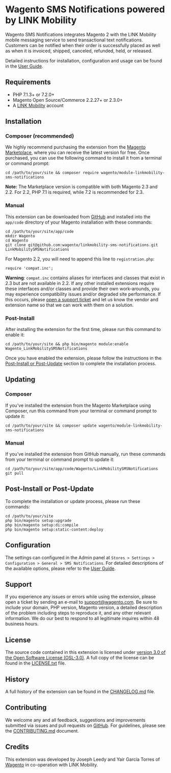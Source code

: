 # Wagento SMS Notifications powered by LINK Mobility

Wagento SMS Notifications integrates Magento 2 with the LINK Mobility
mobile messaging service to send transactional text notifications. Customers can
be notified when their order is successfully placed as well as when it is
invoiced, shipped, canceled, refunded, held, or released.

Detailed instructions for installation, configuration and usage can be found in
the [User Guide].

## Requirements

* PHP 7.1.3+ or 7.2.0+
* Magento Open Source/Commerce 2.2.27+ or 2.3.0+
* A [LINK Mobility] account

## Installation

### Composer (recommended)

We highly recommend purchasing the extension from the [Magento Marketplace],
where you can receive the latest version for free. Once purchased, you can use
the following command to install it from a terminal or command prompt:

    cd /path/to/your/site && composer require wagento/module-linkmobility-sms-notifications

**Note:** The Marketplace version is compatible with both Magento 2.3 and 2.2.
For 2.2, PHP 7.1 is required, while 7.2 is recommended for 2.3.

### Manual

This extension can be downloaded from [GitHub] and installed into the
`app/code` directory of your Magento installation with these commands:

    cd /path/to/your/site/app/code
    mkdir Wagento
    cd Wagento
    git clone git@github.com:wagento/linkmobility-sms-notifications.git LinkMobilitySMSNotifications

For Magento 2.2, you will need to append this line to `registration.php`:

    require 'compat.inc';

**Warning**: `compat.inc` contains aliases for interfaces and classes that exist
in 2.3 but are not available in 2.2. If any other installed extensions require
these interfaces and/or classes and provide their own work-arounds, you may
experience compatibility issues and/or degraded site performance. If this
occurs, please [open a support ticket][Support] and let us know the vendor and
extension name so that we can work with them on a solution.

### Post-Install

After installing the extension for the first time, please run this command to
enable it:

    cd /path/to/your/site && php bin/magento module:enable Wagento_LinkMobilitySMSNotifications

Once you have enabled the extension, please follow the instructions in the
[Post-Install or Post-Update](#post-install-update) section to complete the
installation process.

## Updating

### Composer

If you've installed the extension from the Magento Marketplace using Composer,
run this command from your terminal or command prompt to update it:

    cd /path/to/your/site && composer update wagento/module-linkmobility-sms-notifications

### Manual

If you've installed the extension from GitHub manually, run these commands from
your terminal or command prompt to update it:

    cd /path/to/your/site/app/code/Wagento/LinkMobilitySMSNotifications
    git pull

## <a name="post-install-update"></a>Post-Install or Post-Update

To complete the installation or update process, please run these commands:

    cd /path/to/your/site
    php bin/magento setup:upgrade
    php bin/magento setup:di:compile
    php bin/magento setup:static-content:deploy

## Configuration

The settings can configured in the Admin panel at
`Stores > Settings > Configuration > General > SMS Notifications`. For detailed
descriptions of the available options, please refer to the [User Guide].

## Support

If you experience any issues or errors while using the extension, please open a
ticket by sending an e-mail to [support@wagento.com][Support]. Be sure to include
your domain, PHP version, Magento version, a detailed description of the problem
including steps to reproduce it, and any other relevant information. We do
our best to respond to all legitimate inquires within 48 business hours.

## License

The source code contained in this extension is licensed under [version 3.0 of
the Open Software License (OSL-3.0)][OSL]. A full copy of the license can be found
in the [LICENSE.txt] file.

## History

A full history of the extension can be found in the [CHANGELOG.md] file.

## Contributing

We welcome any and all feedback, suggestions and improvements submitted via
issues and pull requests on [GitHub]. For guidelines, please see the
[CONTRIBUTING.md] document. 

## Credits

This extension was developed by Joseph Leedy and Yair García Torres of
[Wagento] in co-operation with LINK Mobility.

[Wagento]: https://wagento.com
[LINK Mobility]: https://www.linkmobility.com
[User Guide]: https://docs.wagento.com/linkmobility/sms-notifications/UserGuide.pdf
[Magento Marketplace]: https://marketplace.magento.com/wagento-module-sms-notifications.html
[GitHub]: https://github.com/wagento/linkmobility-sms-notifications
[OSL]: https://opensource.org/licenses/OSL-3.0.php
[LICENSE.txt]: ./LICENSE.txt
[CHANGELOG.md]: ./CHANGELOG.md
[CONTRIBUTING.md]: ./CONTRIBUTING.md
[Support]: mailto:support@wagento.com